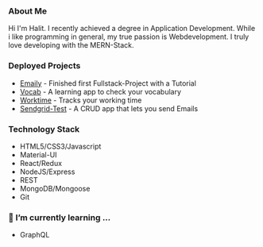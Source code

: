<!--
### Hi there 👋


**halitfirat/halitfirat** is a ✨ _special_ ✨ repository because its `README.md` (this file) appears on your GitHub profile.

Here are some ideas to get you started:

- 🔭 I’m currently working on ...
- 🌱 I’m currently learning ...
- 👯 I’m looking to collaborate on ...
- 🤔 I’m looking for help with ...
- 💬 Ask me about ...
- 📫 How to reach me: ...
- 😄 Pronouns: ...
- ⚡ Fun fact: ...
-->

<h3>About Me</h3>

Hi I'm Halit. I recently achieved a degree in Application Development. While i like programming in general, my true passion is Webdevelopment. I truly love developing with the MERN-Stack. 

<h3>Deployed Projects</h3>

<ul>
  <li><a href="https://github.com/halitfirat/emaily" target="_blank">Emaily</a> - Finished first Fullstack-Project with a Tutorial</li>
  <li><a href="https://github.com/halitfirat/vocab" target="_blank">Vocab</a> - A learning app to check your vocabulary</li>
  <li><a href="https://github.com/halitfirat/worktime" target="_blank">Worktime</a> - Tracks your working time</li>
  <li><a href="https://github.com/halitfirat/sendgrid-test" target="_blank">Sendgrid-Test</a> - A CRUD app that lets you send Emails</li>
</ul>

<h3>Technology Stack</h3>

<ul>
  <li>HTML5/CSS3/Javascript</li>
  <li>Material-UI</li>
  <li>React/Redux</li>
  <li>NodeJS/Express</li>
  <li>REST</li>
  <li>MongoDB/Mongoose</li>
  <li>Git</li>
</ul>

<h3>🌱 I’m currently learning ...</h3>

<ul>
  <li>GraphQL</li>
</ul>

